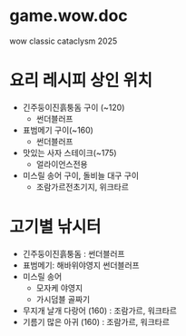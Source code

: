 # game.wow.doc
wow classic cataclysm 2025


# 요리 레시피 상인 위치
+ 긴주둥이진흙퉁돔 구이 (~120)
  + 썬더블러프
+ 표범메기 구이(~160) 
  + 썬더블러프
+ 맛있는 사자 스테이크(~175)
  + 얼라이언스전용
+ 미스릴 송어 구이, 돌비늘 대구 구이 
  + 조람가르전초기지, 위크타르

# 고기별 낚시터
+ 긴주둥이진흙퉁돔 : 썬더블러프
+ 표범메기: 해바위야영지 썬더블러프
+ 미스릴 송어
  + 모자케 야영지
  + 가시덤블 골짜기
+ 무지개 날개 다랑어 (160) : 조람가르, 워크타르
+ 기름기 많은 아귀 (160) : 조람가르, 워크타르

 
